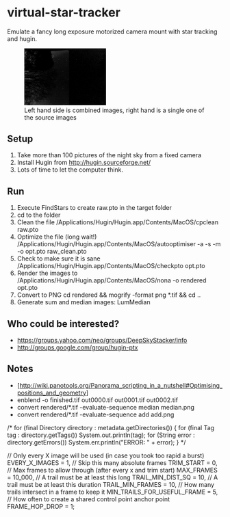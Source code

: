 virtual-star-tracker
====================

Emulate a fancy long exposure motorized camera mount with star tracking and hugin.

<figure>
  <img width="45%" src="https://github.com/salamanders/virtual-star-tracker/blob/master/example/sum.png" alt="Example of combined images">
  <figcaption>Left hand side is combined images, right hand is a single one of the source images</figcaption>
</figure>

## Setup

1. Take more than 100 pictures of the night sky from a fixed camera
1. Install Hugin from http://hugin.sourceforge.net/
1. Lots of time to let the computer think.

## Run 

1. Execute FindStars to create raw.pto in the target folder
1. cd to the folder
1. Clean the file /Applications/Hugin/Hugin.app/Contents/MacOS/cpclean raw.pto
1. Optimize the file (long wait!) /Applications/Hugin/Hugin.app/Contents/MacOS/autooptimiser -a -s -m -o opt.pto raw_clean.pto
1. Check to make sure it is sane /Applications/Hugin/Hugin.app/Contents/MacOS/checkpto opt.pto
1. Render the images to /Applications/Hugin/Hugin.app/Contents/MacOS/nona -o rendered opt.pto
1. Convert to PNG cd rendered && mogrify -format png *.tif && cd ..
1. Generate sum and median images: LumMedian

## Who could be interested?
* https://groups.yahoo.com/neo/groups/DeepSkyStacker/info
* http://groups.google.com/group/hugin-ptx


## Notes

* [http://wiki.panotools.org/Panorama_scripting_in_a_nutshell#Optimising_positions_and_geometry]
* enblend -o finished.tif out0000.tif out0001.tif out0002.tif
* convert rendered/*.tif -evaluate-sequence median median.png
* convert rendered/*.tif -evaluate-sequence add add.png


/*
 for (final Directory directory : metadata.getDirectories()) {
    for (final Tag tag : directory.getTags())
        System.out.println(tag);
    for (String error : directory.getErrors())
        System.err.println("ERROR: " + error);
}
*/

// Only every X image will be used (in case you took too rapid a burst)
          EVERY_X_IMAGES = 1,
          // Skip this many absolute frames
          TRIM_START = 0,
          // Max frames to allow through (after every x and trim start)
          MAX_FRAMES = 10_000,
          // A trail must be at least this long
          TRAIL_MIN_DIST_SQ = 10,
          // A trail must be at least this duration
          TRAIL_MIN_FRAMES = 10,
          // How many trails intersect in a frame to keep it
          MIN_TRAILS_FOR_USEFUL_FRAME = 5,
          // How often to create a shared control point anchor point
          FRAME_HOP_DROP = 1;